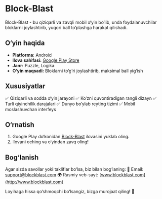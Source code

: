# Block-Blast

Block-Blast - bu qiziqarli va zavqli mobil o‘yin bo‘lib, unda foydalanuvchilar bloklarni joylashtirib, yuqori ball to‘plashga harakat qilishadi.

## O‘yin haqida
- **Platforma:** Android
- **Ilova sahifasi:** [Google Play Store](https://play.google.com/store/apps/details?id=com.block.juggle&hl=en)
- **Janr:** Puzzle, Logika
- **O‘yin maqsadi:** Bloklarni to‘g‘ri joylashtirib, maksimal ball yig‘ish

## Xususiyatlar
✅ Qiziqarli va sodda o‘yin jarayoni
✅ Ko‘zni quvontiradigan rangli dizayn
✅ Turli qiyinchilik darajalari
✅ Dunyo bo‘ylab reyting tizimi
✅ Mobil moslashuvchan interfeys

## O‘rnatish
1. Google Play do‘konidan [Block-Blast](https://play.google.com/store/apps/details?id=com.block.juggle&hl=en) ilovasini yuklab oling.
2. Ilovani oching va o‘yindan zavq oling!

## Bog‘lanish
Agar sizda savollar yoki takliflar bo‘lsa, biz bilan bog‘laning:
📩 Email: support@blockblast.com
🌍 Rasmiy veb-sayt: [www.blockblast.com](http://www.blockblast.com)

Loyihaga hissa qo‘shmoqchi bo‘lsangiz, bizga murojaat qiling! 🚀

